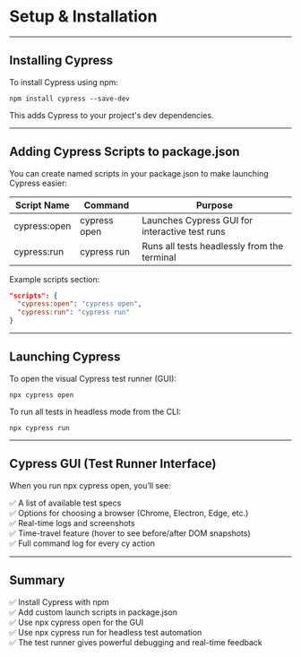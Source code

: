 # Setup & Installation

---

## Installing Cypress

To install Cypress using npm:

```shell
npm install cypress --save-dev
```

This adds Cypress to your project's dev dependencies.

---

## Adding Cypress Scripts to package.json

You can create named scripts in your <span class="codeSnip">package.json</span> to make launching Cypress easier:

<table class="notesTable">
  <thead>
    <tr class="tableHeader">
      <th class="tableCellHeader">Script Name</th>
      <th class="tableCellHeader">Command</th>
      <th class="tableCellHeader">Purpose</th>
    </tr>
  </thead>
  <tbody>
    <tr class="tableRow">
      <td class="tableCell"><span class="codeSnip">cypress:open</span></td>
      <td class="tableCell"><span class="codeSnip">cypress open</span></td>
      <td class="tableCell">Launches Cypress GUI for interactive test runs</td>
    </tr>
    <tr class="tableRow">
      <td class="tableCell"><span class="codeSnip">cypress:run</span></td>
      <td class="tableCell"><span class="codeSnip">cypress run</span></td>
      <td class="tableCell">Runs all tests headlessly from the terminal</td>
    </tr>
  </tbody>
</table>

Example <span class="codeSnip">scripts</span> section:

```json
"scripts": {
  "cypress:open": "cypress open",
  "cypress:run": "cypress run"
}
```

---

## Launching Cypress

To open the visual Cypress test runner (GUI):

```shell
npx cypress open
```

To run all tests in headless mode from the CLI:

```shell
npx cypress run
```
---

## Cypress GUI (Test Runner Interface)

When you run <span class="codeSnip">npx cypress open</span>, you’ll see:

✅ A list of available test specs  
✅ Options for choosing a browser (Chrome, Electron, Edge, etc.)  
✅ Real-time logs and screenshots  
✅ Time-travel feature (hover to see before/after DOM snapshots)  
✅ Full command log for every <span class="codeSnip">cy</span> action

---

## Summary

✅ Install Cypress with npm  
✅ Add custom launch scripts in <span class="codeSnip">package.json</span>  
✅ Use <span class="codeSnip">npx cypress open</span> for the GUI  
✅ Use <span class="codeSnip">npx cypress run</span> for headless test automation  
✅ The test runner gives powerful debugging and real-time feedback  
